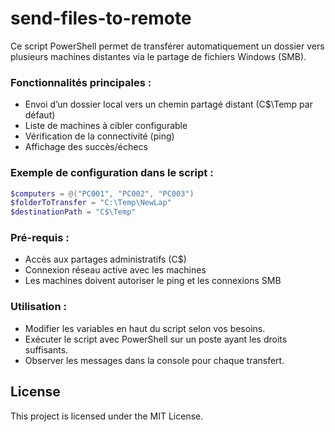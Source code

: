 # send-files-to-remote
Ce script PowerShell permet de transférer automatiquement un dossier vers plusieurs machines distantes via le partage de fichiers Windows (SMB).

### Fonctionnalités principales :

- Envoi d’un dossier local vers un chemin partagé distant (C$\Temp par défaut)
- Liste de machines à cibler configurable
- Vérification de la connectivité (ping)
- Affichage des succès/échecs

### Exemple de configuration dans le script :

```PowerShell
$computers = @("PC001", "PC002", "PC003")
$folderToTransfer = "C:\Temp\NewLap"
$destinationPath = "C$\Temp"
```

### Pré-requis :
- Accès aux partages administratifs (C$)
- Connexion réseau active avec les machines
- Les machines doivent autoriser le ping et les connexions SMB

### Utilisation :
- Modifier les variables en haut du script selon vos besoins.
- Exécuter le script avec PowerShell sur un poste ayant les droits suffisants.
- Observer les messages dans la console pour chaque transfert.

## License
This project is licensed under the MIT License.
